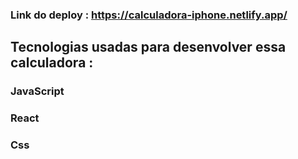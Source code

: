 ### Link do deploy : https://calculadora-iphone.netlify.app/

## Tecnologias usadas para desenvolver essa calculadora : 

### JavaScript 
### React 
### Css

